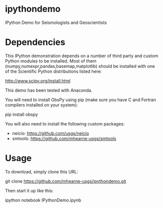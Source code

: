 ipythondemo
===========

IPython Demo for Seismologists and Geoscientists

Dependencies
============

This IPython demonstration depends on a number of third party and custom Python modules to be installed.
Most of them (numpy,numexpr,pandas,basemap,matplotlib) should be installed with one of the Scientific Python 
distributions listed here:

http://www.scipy.org/install.html

This demo has been tested with Anaconda.

You will need to install ObsPy using pip (make sure you have C and Fortran compilers installed on your system):

pip install obspy

You will also need to install the following custom packages:

 * neicio: https://github.com/usgs/neicio
 * smtools: https://github.com/mhearne-usgs/smtools


Usage
=====
To download, simply clone this URL:

git clone https://github.com/mhearne-usgs/ipythondemo.git

Then start it up like this:

ipython notebook IPythonDemo.ipynb 
